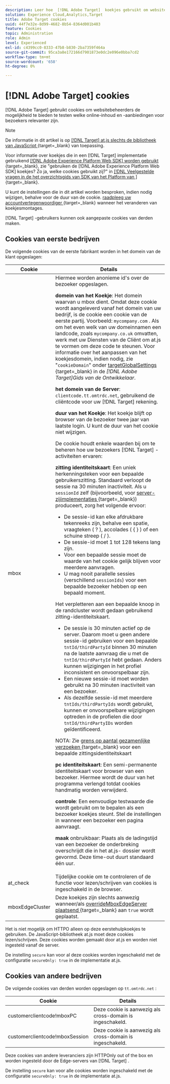 ```yaml
---
description: Leer hoe  [!DNL Adobe Target]  koekjes gebruikt om websiteexploitanten de capaciteit te geven om te testen welke online inhoud en aanbiedingen voor bezoekers relevanter zijn.
solution: Experience Cloud,Analytics,Target
title: Adobe Target cookies
uuid: 44f7e32e-8d99-4682-8b54-8364d001b403
feature: Cookies
topic: Administration
role: Admin
level: Experienced
exl-id: c4399cc0-8333-47b8-b830-2ba7359f464a
source-git-commit: 95ca3a8e172166d7901873e0dc2e096e0bba7cd2
workflow-type: tm+mt
source-wordcount: '658'
ht-degree: 0%

---
```


# [!DNL Adobe Target] cookies

[!DNL Adobe Target] gebruikt cookies om websitebeheerders de mogelijkheid te bieden te testen welke online-inhoud en -aanbiedingen voor bezoekers relevanter zijn.

>[!NOTE]
>
>De informatie in dit artikel is op [[!DNL Target]  at.js slechts de bibliotheek van JavaScript ](https://experienceleague.adobe.com/docs/target-dev/developer/client-side/at-js-implementation/functions-overview/targetglobalsettings.html?lang=nl-NL){target=_blank} van toepassing.
>
>Voor informatie over koekjes die in een [!DNL Target] implementatie gebruikend [[!DNL Adobe Experience Platform Web SDK] worden gebruikt ](https://experienceleague.adobe.com/docs/experience-platform/edge/home.html?lang=nl-NL){target=_blank}, zie &quot;gebruiken de [!DNL Adobe Experience Platform Web SDK] koekjes? Zo ja, welke cookies gebruikt zij?&quot; in [[!DNL Veelgestelde vragen in de het overzichtsgids van SDK van het Platform van &#x200B;]](https://experienceleague.adobe.com/docs/experience-platform/edge/web-sdk-faq.html?lang=nl-NL){target=_blank}.
>
>U kunt de instellingen die in dit artikel worden besproken, indien nodig wijzigen, behalve voor de duur van de cookie. [ raadpleeg uw accountvertegenwoordiger ](https://experienceleague.adobe.com/docs/target/using/cmp-resources-and-contact-information.html?lang=nl-NL){target=_blank} wanneer het veranderen van koekjesmontages.
>
>[!DNL Target] -gebruikers kunnen ook aangepaste cookies van derden maken.

## Cookies van eerste bedrijven

De volgende cookies van de eerste fabrikant worden in het domein van de klant opgeslagen:

| Cookie | Details |
| --- | --- |
| mbox | Hiermee worden anonieme id&#39;s over de bezoeker opgeslagen.<P>**domein van het Koekje**: Het domein waarvan u mbox dient. Omdat deze cookie wordt aangeleverd vanaf het domein van uw bedrijf, is de cookie een cookie van de eerste partij. Voorbeeld: `mycompany.com` . Als om het even welk van uw domeinnamen een landcode, zoals `mycompany.co.uk` omvatten, werk met uw Diensten van de Cliënt om at.js te vormen om deze code te steunen. Voor informatie over het aanpassen van het koekjesdomein, indien nodig, zie &quot;`cookieDomain`&quot; onder [ targetGlobalSettings ](https://experienceleague.adobe.com/docs/target-dev/developer/client-side/at-js-implementation/functions-overview/targetglobalsettings.html?lang=nl-NL){target=_blank} in de *[!DNL Adobe Target]Gids van de Ontwikkelaar*.<P>**het domein van de Server**: `clientcode.tt.omtrdc.net`, gebruikend de cliëntcode voor uw [!DNL Target] rekening.<P>**duur van het Koekje**: Het koekje blijft op browser van de bezoeker twee jaar van laatste login. U kunt de duur van het cookie niet wijzigen.<P>De cookie houdt enkele waarden bij om te beheren hoe uw bezoekers [!DNL Target] -activiteiten ervaren:<P>**zitting identiteitskaart**: Een uniek herkenningsteken voor een bepaalde gebruikerszitting. Standaard verloopt de sessie na 30 minuten inactiviteit. Als u `sessionId` zelf (bijvoorbeeld, voor [ server-zijimplementaties ](https://experienceleague.adobe.com/docs/target-dev/developer/server-side/server-side-overview.html?lang=nl-NL){target=_blank}) produceert, zorg het volgende ervoor:<ul><li>De sessie-id kan elke afdrukbare tekenreeks zijn, behalve een spatie, vraagteken ( ? ), accolades ( { } ) of een schuine streep ( / ).</li><li>De sessie-id moet 1 tot 128 tekens lang zijn.</li><li>Voor een bepaalde sessie moet de waarde van het cookie gelijk blijven voor meerdere aanvragen.</li><li>U mag nooit parallelle sessies (verschillend `sessionIds`) voor een bepaalde bezoeker hebben op een bepaald moment.</li></ul>Het verpletteren aan een bepaalde knoop in de randcluster wordt gedaan gebruikend zitting-identiteitskaart.<ul><li>De sessie is 30 minuten actief op de server. Daarom moet u geen andere sessie-id gebruiken voor een bepaalde `tntId/thirdPartyId` binnen 30 minuten na de laatste aanvraag die u met de `tntId/thirdPartyId` hebt gedaan. Anders kunnen wijzigingen in het profiel inconsistent en onvoorspelbaar zijn.</li><li>Een nieuwe sessie-id moet worden gebruikt na 30 minuten inactiviteit van een bezoeker.</li><li>Als dezelfde sessie-id met meerdere `tntIds/thirdPartyIds` wordt gebruikt, kunnen er onvoorspelbare wijzigingen optreden in de profielen die door `tntId/thirdPartyIDs` worden geïdentificeerd.</li></ul>NOTA: Zie [ grens op aantal gezamenlijke verzoeken ](https://experienceleague.adobe.com/docs/target/using/troubleshoot/target-limits.html?lang=nl-NL#content-delivery){target=_blank} voor een bepaalde zittingsidentiteitskaart<P>**pc identiteitskaart**: Een semi-permanente identiteitskaart voor browser van een bezoeker. Hiermee wordt de duur van het programma verlengd totdat cookies handmatig worden verwijderd.<P>**controle**: Een eenvoudige testwaarde die wordt gebruikt om te bepalen als een bezoeker koekjes steunt. Stel de instellingen in wanneer een bezoeker een pagina aanvraagt.<P>**maak** onbruikbaar: Plaats als de ladingstijd van een bezoeker de onderbreking overschrijdt die in het at.js- dossier wordt gevormd. Deze time-out duurt standaard één uur. |
| at_check | Tijdelijke cookie om te controleren of de functie voor lezen/schrijven van cookies is ingeschakeld in de browser. |
| mboxEdgeCluster | Deze koekjes zijn slechts aanwezig wanneer/als [ overrideMboxEdgeServer plaatsend ](https://experienceleague.adobe.com/docs/target-dev/developer/client-side/at-js-implementation/functions-overview/targetglobalsettings.html?lang=nl-NL){target=_blank} aan `true` wordt geplaatst. |

Het is niet mogelijk om HTTPO alleen op deze eerstehulpkoekjes te gebruiken. De JavaScript-bibliotheek at.js moet deze cookies lezen/schrijven. Deze cookies worden gemaakt door at.js en worden niet ingesteld vanaf de server.

De instelling `secure` kan voor al deze cookies worden ingeschakeld met de configuratie `secureOnly: true` in de implementatie at.js.

## Cookies van andere bedrijven

De volgende cookies van derden worden opgeslagen op `tt.omtrdc.net` :

| Cookie | Details |
| --- | --- |
| customerclientcode!mboxPC | Deze cookie is aanwezig als cross-domain is ingeschakeld. |
| customerclientcode!mboxSession | Deze cookie is aanwezig als cross-domain is ingeschakeld. |

Deze cookies van andere leveranciers zijn HTTPOnly out of the box en worden ingesteld door de Edge-servers van [!DNL Target] .

De instelling `secure` kan voor alle cookies worden ingeschakeld met de configuratie `secureOnly: true` in de implementatie at.js.